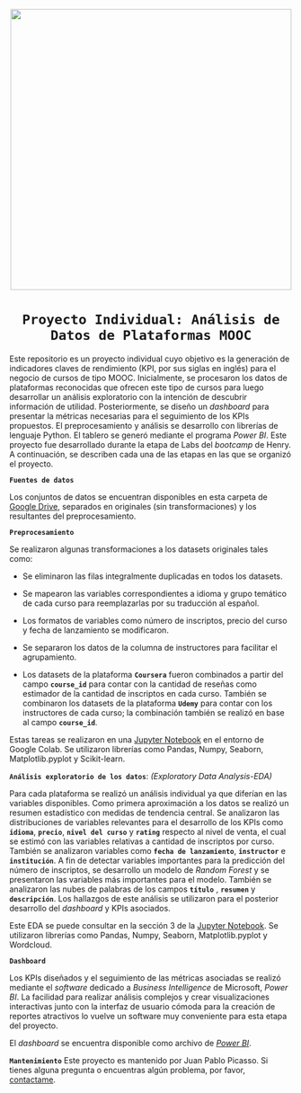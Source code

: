 <p align=center><img src=https://www.abatic.es/wp-content/uploads/2018/02/MOOC.png width="500px"><p>

# <h1 align=center>**`Proyecto Individual: Análisis de Datos de Plataformas MOOC`**</h1>


Este repositorio es un proyecto individual cuyo objetivo es la generación de indicadores claves de rendimiento (KPI, por sus siglas en inglés) para el negocio de cursos de tipo MOOC. Inicialmente, se procesaron los datos de plataformas reconocidas que ofrecen este tipo de cursos para luego desarrollar un análisis exploratorio con la intención de descubrir información de utilidad. Posteriormente, se diseño un _dashboard_ para presentar la métricas necesarias para el seguimiento de los KPIs propuestos. El preprocesamiento y análisis se desarrollo con librerías de lenguaje Python. El tablero se generó mediante el programa _Power BI_. Este proyecto fue desarrollado durante la etapa de Labs del _bootcamp_ de Henry. A continuación, se describen cada una de las etapas en las que se organizó el proyecto.

**`Fuentes de datos`**

Los conjuntos de datos se encuentran disponibles en esta carpeta de [Google Drive](https://drive.google.com/drive/folders/1dx1scrL8qucZNLqYr2nHYN5e5F3RoBUx?usp=drive_link), separados en originales (sin transformaciones) y los resultantes del preprocesamiento.

**`Preprocesamiento`**

Se realizaron algunas transformaciones a los datasets originales tales como:

+ Se eliminaron las filas integralmente duplicadas en todos los datasets.

+ Se mapearon las variables correspondientes a idioma y grupo temático de cada curso para reemplazarlas por su traducción al español.

+ Los formatos de variables como número de inscriptos, precio del curso y fecha de lanzamiento se modificaron. 

+ Se separaron los datos de la columna de instructores para facilitar el agrupamiento.

+ Los datasets de la plataforma **`Coursera`** fueron combinados a partir del campo **`course_id`** para contar con la cantidad de reseñas como estimador de la cantidad de inscriptos en cada curso. También se combinaron los datasets de la plataforma **`Udemy`** para contar con los instructores de cada curso; la combinación también se realizó en base al campo **`course_id`**.

Estas tareas se realizaron en una [Jupyter Notebook](https://github.com/picassojp/Henry-PI-Data_Analytics/blob/54a9704eaaa2731f737748d842f21e95fc463582/Henry_PI_DA.ipynb) en el entorno de Google Colab. Se utilizaron librerías como Pandas, Numpy, Seaborn, Matplotlib.pyplot y Scikit-learn.

**`Análisis exploratorio de los datos`**: _(Exploratory Data Analysis-EDA)_

Para cada plataforma se realizó un análisis individual ya que diferían en las variables disponibles. Como primera aproximación a los datos se realizó un resumen estadístico con medidas de tendencia central. Se analizaron las distribuciones de variables relevantes para el desarrollo de los KPIs como **`idioma`**, **`precio`**, **`nivel del curso`** y **`rating`** respecto al nivel de venta, el cual se estimó con las variables relativas a cantidad de inscriptos por curso. También se analizaron variables como **`fecha de lanzamiento`**, **`instructor`** e **`institución`**. A fin de detectar variables importantes para la predicción del número de inscriptos, se desarrollo un modelo de _Random Forest_ y se presentaron las variables más importantes para el modelo. También se analizaron las nubes de palabras de los campos **`título`** , **`resumen`** y **`descripción`**.
Los hallazgos de este análisis se utilizaron para el posterior desarrollo del _dashboard_ y KPIs asociados.


Este EDA se puede consultar en la sección 3 de la [Jupyter Notebook](https://github.com/picassojp/Henry-PI-Data_Analytics/blob/54a9704eaaa2731f737748d842f21e95fc463582/Henry_PI_DA.ipynb). Se utilizaron librerías como Pandas, Numpy, Seaborn, Matplotlib.pyplot y Wordcloud.

**`Dashboard`**

Los KPIs diseñados y el seguimiento de las métricas asociadas se realizó mediante el _software_ dedicado a _Business Intelligence_ de Microsoft, _Power BI_. La facilidad para realizar análisis complejos y crear visualizaciones interactivas junto con la interfaz de usuario cómoda para la creación de reportes atractivos lo vuelve un software muy conveniente para esta etapa del proyecto.

El _dashboard_ se encuentra disponible como archivo de [_Power BI_](https://github.com/picassojp/Henry-PI-Data_Analytics/blob/54a9704eaaa2731f737748d842f21e95fc463582/dash_board.pbix).

**`Mantenimiento`**
Este proyecto es mantenido por Juan Pablo Picasso. Si tienes alguna pregunta o encuentras algún problema, por favor, [contactame](https://www.linkedin.com/in/picassojp).